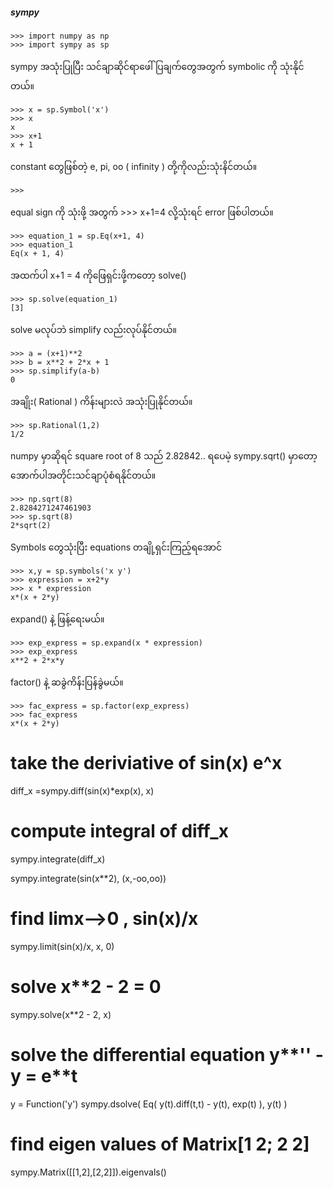 ##### sympy
```
>>> import numpy as np
>>> import sympy as sp
```
sympy အသုံးပြုပြီး သင်ချာဆိုင်ရာဖေါ်ပြချက်တွေအတွက် symbolic ကို သုံးနိုင်တယ်။ 

```
>>> x = sp.Symbol('x')
>>> x
x
>>> x+1
x + 1
```
constant တွေဖြစ်တဲ့ e, pi, oo ( infinity ) တို့ကိုလည်းသုံးနိင်တယ်။
```
>>>
```
equal sign ကို သုံးဖို့ အတွက် >>> x+1=4 လို့သုံးရင် error ဖြစ်ပါတယ်။
```
>>> equation_1 = sp.Eq(x+1, 4)
>>> equation_1 
Eq(x + 1, 4)
```
အထက်ပါ x+1 = 4 ကိုဖြေရှင်းဖို့ကတော့ solve()
``` 
>>> sp.solve(equation_1)
[3]
```
solve မလုပ်ဘဲ simplify လည်းလုပ်နိုင်တယ်။
```
>>> a = (x+1)**2
>>> b = x**2 + 2*x + 1
>>> sp.simplify(a-b)
0
```
အချိုး( Rational ) ကိန်းများလဲ အသုံးပြုနိုင်တယ်။ 
```
>>> sp.Rational(1,2)
1/2
```
numpy မှာဆိုရင် square root of 8 သည် 2.82842.. ရပေမဲ့ sympy.sqrt() မှာတော့ အောက်ပါအတိုင်းသင်ချာပုံစံရနိုင်တယ်။
```
>>> np.sqrt(8)
2.8284271247461903
>>> sp.sqrt(8)
2*sqrt(2)
```
Symbols တွေသုံးပြီး equations တချို့ရှင်းကြည့်ရအောင်
```
>>> x,y = sp.symbols('x y')
>>> expression = x+2*y
>>> x * expression
x*(x + 2*y)
```
 expand() နဲ့ ဖြန့်ရေးမယ်။
```
>>> exp_express = sp.expand(x * expression)
>>> exp_express
x**2 + 2*x*y
```
factor() နဲ့ ဆခွဲကိန်းပြန်ခွဲမယ်။
```
>>> fac_express = sp.factor(exp_express)
>>> fac_express
x*(x + 2*y)
```

# take the deriviative of sin(x) e^x
diff_x =sympy.diff(sin(x)*exp(x), x)

# compute integral of diff_x
sympy.integrate(diff_x)

sympy.integrate(sin(x**2), (x,-oo,oo))

# find limx-->0 , sin(x)/x
sympy.limit(sin(x)/x, x, 0)

# solve x**2 - 2 = 0
sympy.solve(x**2 - 2, x)

# solve the differential equation y**'' - y = e**t
y = Function('y')
sympy.dsolve( Eq( y(t).diff(t,t) - y(t), exp(t) ), y(t) ) 

# find eigen values of Matrix[1 2; 2 2]
sympy.Matrix([[1,2],[2,2]]).eigenvals()





 
